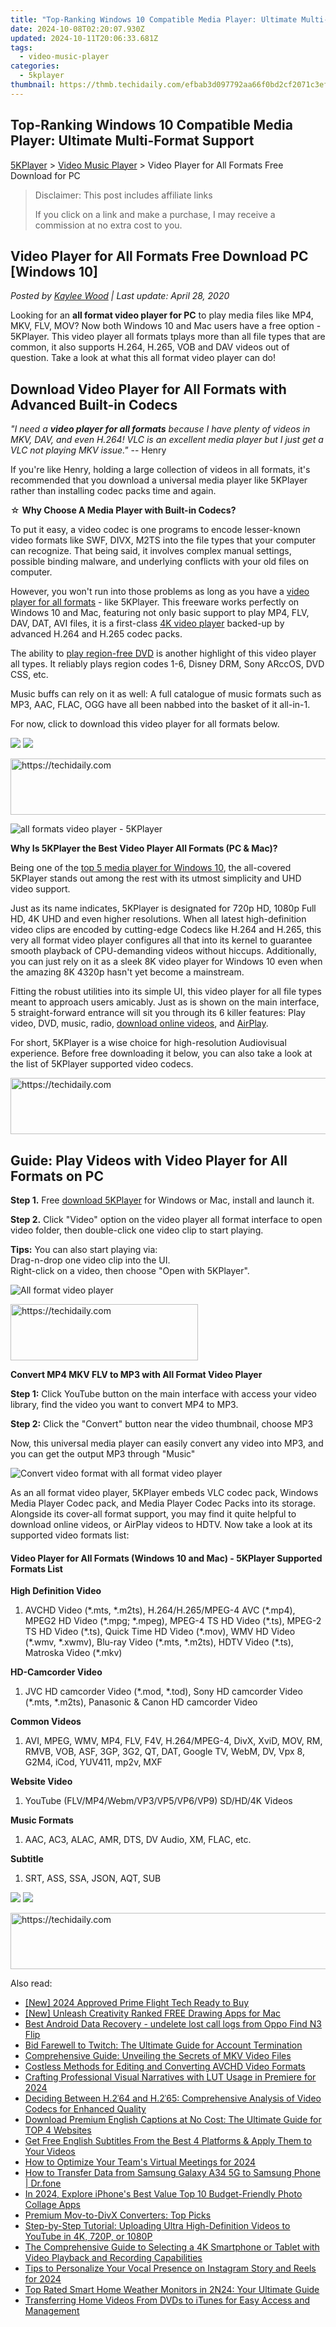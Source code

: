 ```yaml
---
title: "Top-Ranking Windows 10 Compatible Media Player: Ultimate Multi-Format Support"
date: 2024-10-08T02:20:07.930Z
updated: 2024-10-11T20:06:33.681Z
tags:
  - video-music-player
categories:
  - 5kplayer
thumbnail: https://thmb.techidaily.com/efbab3d097792aa66f0bd2cf2071c3ef92d9d9dc79fa36684145aac317075ce9.jpg
---
```


## Top-Ranking Windows 10 Compatible Media Player: Ultimate Multi-Format Support

[5KPlayer](https://tools.techidaily.com/5kplayer/products/) \> [Video Music Player](https://tools.techidaily.com/5kplayer/video-music-player/) \> Video Player for All Formats Free Download for PC

>  Disclaimer: This post includes affiliate links
>
>  If you click on a link and make a purchase, I may receive a commission at no extra cost to you.
>

## Video Player for All Formats Free Download PC \[Windows 10\]

 _Posted by [Kaylee Wood](https://www.quora.com/profile/Amanda-Hu-21) | Last update: April 28, 2020_ 

Looking for an   **all format video player for PC** to play media files like MP4, MKV, FLV, MOV? Now both Windows 10 and Mac users have a free option - 5KPlayer. This video player all formats tplays more than all file types that are common, it also supports H.264, H.265, VOB and DAV videos out of question. Take a look at what this all format video player can do!

## Download Video Player for All Formats with Advanced Built-in Codecs

_"I need a **video player for all formats** because I have plenty of videos in MKV, DAV, and even H.264! VLC is an excellent media player but I just get a VLC not playing MKV issue."_ \-- Henry

If you're like Henry, holding a large collection of videos in all formats, it's recommended that you download a universal media player like 5KPlayer rather than installing codec packs time and again.

☆ **Why Choose A Media Player with Built-in Codecs?**

 To put it easy, a video codec is one programs to encode lesser-known video formats like SWF, DIVX, M2TS into the file types that your computer can recognize. That being said, it involves complex manual settings, possible binding malware, and underlying conflicts with your old files on computer.

However, you won't run into those problems as long as you have a [video player for all formats](https://tools.techidaily.com/5kplayer/video-music-player/) \- like 5KPlayer. This freeware works perfectly on Windows 10 and Mac, featuring not only basic support to play MP4, FLV, DAV, DAT, AVI files, it is a first-class [4K video player](https://tools.techidaily.com/5kplayer/video-music-player/) backed-up by advanced H.264 and H.265 codec packs. 

The ability to [play region-free DVD](https://tools.techidaily.com/5kplayer/video-music-player/) is another highlight of this video player all types. It reliably plays region codes 1-6, Disney DRM, Sony ARccOS, DVD CSS, etc. 

Music buffs can rely on it as well: A full catalogue of music formats such as MP3, AAC, FLAC, OGG have all been nabbed into the basket of it all-in-1\. 

For now, click to download this video player for all formats below.

[![](https://www.5kplayer.com/video-music-player/../button/freedownwhitewin.png)](https://tools.techidaily.com/5kplayer/products/) [![](https://www.5kplayer.com/video-music-player/../button/freedownbackmac.png)](https://tools.techidaily.com/5kplayer/products/) 

<!-- affiliate ads begin -->
<a href="https://appsumo.8odi.net/c/5597632/2144272/7443" target="_top" id="2144272">
  <img src="//a.impactradius-go.com/display-ad/7443-2144272" border="0" alt="https://techidaily.com" width="728" height="90"/>
</a>
<img height="0" width="0" src="https://appsumo.8odi.net/i/5597632/2144272/7443" style="position:absolute;visibility:hidden;" border="0" />
<!-- affiliate ads end -->

![all formats video player - 5KPlayer](https://www.5kplayer.com/video-music-player/img/5kplayer-img.jpg) 

**Why Is 5KPlayer the Best Video Player All Formats (PC & Mac)?** 

Being one of the [top 5 media player for Windows 10](https://tools.techidaily.com/5kplayer/video-music-player/), the all-covered 5KPlayer stands out among the rest with its utmost simplicity and UHD video support.

Just as its name indicates, 5KPlayer is designated for 720p HD, 1080p Full HD, 4K UHD and even higher resolutions. When all latest high-definition video clips are encoded by cutting-edge Codecs like H.264 and H.265, this very all format video player configures all that into its kernel to guarantee smooth playback of CPU-demanding videos without hiccups. Additionally, you can just rely on it as a sleek 8K video player for Windows 10 even when the amazing 8K 4320p hasn't yet become a mainstream.

Fitting the robust utilities into its simple UI, this video player for all file types meant to approach users amicably. Just as is shown on the main interface, 5 straight-forward entrance will sit you through its 6 killer features: Play video, DVD, music, radio, [download online videos](https://tools.techidaily.com/5kplayer/youtube-download/), and [AirPlay](https://tools.techidaily.com/5kplayer/airplay/).

For short, 5KPlayer is a wise choice for high-resolution Audiovisual experience. Before free downloading it below, you can also take a look at the list of 5KPlayer supported video codecs.

<!-- affiliate ads begin -->
<a href="https://dhgate.sjv.io/c/5597632/2106658/12108" target="_top" id="2106658">
  <img src="//a.impactradius-go.com/display-ad/12108-2106658" border="0" alt="https://techidaily.com" width="728" height="90"/>
</a>
<img height="0" width="0" src="https://dhgate.sjv.io/i/5597632/2106658/12108" style="position:absolute;visibility:hidden;" border="0" />
<!-- affiliate ads end -->

## Guide: Play Videos with Video Player for All Formats on PC

**Step 1.** Free [download 5KPlayer](https://tools.techidaily.com/5kplayer/products/) for Windows or Mac, install and launch it.

**Step 2.** Click "Video" option on the video player all format interface to open video folder, then double-click one video clip to start playing.

**Tips:** You can also start playing via:  
Drag-n-drop one video clip into the UI.  
Right-click on a video, then choose "Open with 5KPlayer".

![All format video player](https://www.5kplayer.com/video-music-player/img/5kplayer-midi-player-yxt-042004.jpg) 

<!-- affiliate ads begin -->
<a href="https://aligracehair.sjv.io/c/5597632/2135355/19272" target="_top" id="2135355">
  <img src="//a.impactradius-go.com/display-ad/19272-2135355" border="0" alt="https://techidaily.com" width="300" height="90"/>
</a>
<img height="0" width="0" src="https://aligracehair.sjv.io/i/5597632/2135355/19272" style="position:absolute;visibility:hidden;" border="0" />
<!-- affiliate ads end -->

**Convert MP4 MKV FLV to MP3 with All Format Video Player**

**Step 1:** Click YouTube button on the main interface with access your video library, find the video you want to convert MP4 to MP3.

**Step 2:** Click the "Convert" button near the video thumbnail, choose MP3

Now, this universal media player can easily convert any video into MP3, and you can get the output MP3 through "Music"

![Convert video format with all format video player](https://www.5kplayer.com/video-music-player/../youtube-download/img/convert-x-men-movie.jpg) 

As an all format video player, 5KPlayer embeds VLC codec pack, Windows Media Player Codec pack, and Media Player Codec Packs into its storage. Alongside its cover-all format support, you may find it quite helpful to download online videos, or AirPlay videos to HDTV. Now take a look at its supported video formats list:

#### **Video Player for All Formats (Windows 10 and Mac) - 5KPlayer Supported Formats List**

**High Definition Video** 

1. AVCHD Video (\*.mts, \*.m2ts), H.264/H.265/MPEG-4 AVC (\*.mp4), MPEG2 HD Video (\*.mpg; \*.mpeg), MPEG-4 TS HD Video (\*.ts), MPEG-2 TS HD Video (\*.ts), Quick Time HD Video (\*.mov), WMV HD Video (\*.wmv, \*.xwmv), Blu-ray Video (\*.mts, \*.m2ts), HDTV Video (\*.ts), Matroska Video (\*.mkv)

**HD-Camcorder Video**

1. JVC HD camcorder Video (\*.mod, \*.tod), Sony HD camcorder Video (\*.mts, \*.m2ts), Panasonic & Canon HD camcorder Video

**Common Videos**

1. AVI, MPEG, WMV, MP4, FLV, F4V, H.264/MPEG-4, DivX, XviD, MOV, RM, RMVB, VOB, ASF, 3GP, 3G2, QT, DAT, Google TV, WebM, DV, Vpx 8, G2M4, iCod, YUV411, mp2v, MXF

**Website Video**

1. YouTube (FLV/MP4/Webm/VP3/VP5/VP6/VP9) SD/HD/4K Videos

**Music Formats**

1. AAC, AC3, ALAC, AMR, DTS, DV Audio, XM, FLAC, etc.

**Subtitle**

1. SRT, ASS, SSA, JSON, AQT, SUB

[![](https://www.5kplayer.com/video-music-player/../button/freedownwhitewin.png)](https://tools.techidaily.com/5kplayer/products/) [![](https://www.5kplayer.com/video-music-player/../button/freedownbackmac.png)](https://tools.techidaily.com/5kplayer/products/)

<!-- affiliate ads begin -->
<a href="https://dhgate.sjv.io/c/5597632/1175223/12108" target="_top" id="1175223">
  <img src="//a.impactradius-go.com/display-ad/12108-1175223" border="0" alt="https://techidaily.com" width="728" height="90"/>
</a>
<img height="0" width="0" src="https://dhgate.sjv.io/i/5597632/1175223/12108" style="position:absolute;visibility:hidden;" border="0" />
<!-- affiliate ads end -->

<ins class="adsbygoogle"
     style="display:block"
     data-ad-format="autorelaxed"
     data-ad-client="ca-pub-7571918770474297"
     data-ad-slot="1223367746"></ins>

<ins class="adsbygoogle"
     style="display:block"
     data-ad-client="ca-pub-7571918770474297"
     data-ad-slot="8358498916"
     data-ad-format="auto"
     data-full-width-responsive="true"></ins>

<span class="atpl-alsoreadstyle">Also read:</span>
<div><ul>
<li><a href="https://article-knowledge.techidaily.com/new-2024-approved-prime-flight-tech-ready-to-buy/"><u>[New] 2024 Approved Prime Flight Tech Ready to Buy</u></a></li>
<li><a href="https://some-approaches.techidaily.com/new-unleash-creativity-ranked-free-drawing-apps-for-mac/"><u>[New] Unleash Creativity Ranked FREE Drawing Apps for Mac</u></a></li>
<li><a href="https://phone-solutions.techidaily.com/best-android-data-recovery-undelete-lost-call-logs-from-oppo-find-n3-flip-by-fonelab-android-recover-call-logs/"><u>Best Android Data Recovery - undelete lost call logs from Oppo Find N3 Flip</u></a></li>
<li><a href="https://techno-recovery.techidaily.com/bid-farewell-to-twitch-the-ultimate-guide-for-account-termination/"><u>Bid Farewell to Twitch: The Ultimate Guide for Account Termination</u></a></li>
<li><a href="https://media-tips.techidaily.com/comprehensive-guide-unveiling-the-secrets-of-mkv-video-files/"><u>Comprehensive Guide: Unveiling the Secrets of MKV Video Files</u></a></li>
<li><a href="https://media-tips.techidaily.com/costless-methods-for-editing-and-converting-avchd-video-formats/"><u>Costless Methods for Editing and Converting AVCHD Video Formats</u></a></li>
<li><a href="https://extra-resources.techidaily.com/crafting-professional-visual-narratives-with-lut-usage-in-premiere-for-2024/"><u>Crafting Professional Visual Narratives with LUT Usage in Premiere for 2024</u></a></li>
<li><a href="https://media-tips.techidaily.com/deciding-between-h264-and-h265-comprehensive-analysis-of-video-codecs-for-enhanced-quality/"><u>Deciding Between H.2ˈ64 and H.2ˈ65: Comprehensive Analysis of Video Codecs for Enhanced Quality</u></a></li>
<li><a href="https://media-tips.techidaily.com/1723620233790-download-premium-english-captions-at-no-cost-the-ultimate-guide-for-top-4-websites/"><u>Download Premium English Captions at No Cost: The Ultimate Guide for TOP 4 Websites</u></a></li>
<li><a href="https://media-tips.techidaily.com/get-free-english-subtitles-from-the-best-4-platforms-and-apply-them-to-your-videos/"><u>Get Free English Subtitles From the Best 4 Platforms & Apply Them to Your Videos</u></a></li>
<li><a href="https://digital-screen-recording.techidaily.com/how-to-optimize-your-teams-virtual-meetings-for-2024/"><u>How to Optimize Your Team's Virtual Meetings for 2024</u></a></li>
<li><a href="https://android-transfer.techidaily.com/how-to-transfer-data-from-samsung-galaxy-a34-5g-to-samsung-phone-drfone-by-drfone-transfer-from-android-transfer-from-android/"><u>How to Transfer Data from Samsung Galaxy A34 5G to Samsung Phone | Dr.fone</u></a></li>
<li><a href="https://vp-tips.techidaily.com/in-2024-explore-iphones-best-value-top-10-budget-friendly-photo-collage-apps/"><u>In 2024, Explore iPhone's Best Value Top 10 Budget-Friendly Photo Collage Apps</u></a></li>
<li><a href="https://media-tips.techidaily.com/premium-mov-to-divx-converters-top-picks/"><u>Premium Mov-to-DivX Converters: Top Picks</u></a></li>
<li><a href="https://media-tips.techidaily.com/step-by-step-tutorial-uploading-ultra-high-definition-videos-to-youtube-in-4k-720p-or-1080p/"><u>Step-by-Step Tutorial: Uploading Ultra High-Definition Videos to YouTube in 4K, 720P, or 1080P</u></a></li>
<li><a href="https://media-tips.techidaily.com/the-comprehensive-guide-to-selecting-a-4k-smartphone-or-tablet-with-video-playback-and-recording-capabilities/"><u>The Comprehensive Guide to Selecting a 4K Smartphone or Tablet with Video Playback and Recording Capabilities</u></a></li>
<li><a href="https://instagram-video-recordings.techidaily.com/tips-to-personalize-your-vocal-presence-on-instagram-story-and-reels-for-2024/"><u>Tips to Personalize Your Vocal Presence on Instagram Story and Reels for 2024</u></a></li>
<li><a href="https://buynow-help.techidaily.com/top-rated-smart-home-weather-monitors-in-2n24-your-ultimate-guide/"><u>Top Rated Smart Home Weather Monitors in 2N24: Your Ultimate Guide</u></a></li>
<li><a href="https://media-tips.techidaily.com/transferring-home-videos-from-dvds-to-itunes-for-easy-access-and-management/"><u>Transferring Home Videos From DVDs to iTunes for Easy Access and Management</u></a></li>
</ul></div>

